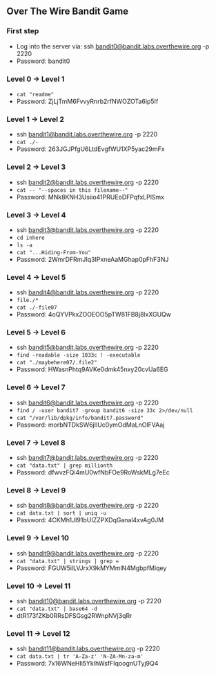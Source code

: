 ## Over The Wire Bandit Game

### First step
- Log into the server via: ssh bandit0@bandit.labs.overthewire.org -p 2220
- Password: bandit0
### Level 0 -> Level 1
- `cat "readme"`
- Password: ZjLjTmM6FvvyRnrb2rfNWOZOTa6ip5If
### Level 1 -> Level 2
- ssh bandit1@bandit.labs.overthewire.org -p 2220
- `cat ./-`
- Password: 263JGJPfgU6LtdEvgfWU1XP5yac29mFx
### Level 2 -> Level 3
- ssh bandit2@bandit.labs.overthewire.org -p 2220
- `cat -- "--spaces in this filename--"`
- Password: MNk8KNH3Usiio41PRUEoDFPqfxLPlSmx
### Level 3 -> Level 4
- ssh bandit3@bandit.labs.overthewire.org -p 2220
- `cd inhere`
- `ls -a`
- `cat "...Hiding-From-You"`
- Password: 2WmrDFRmJIq3IPxneAaMGhap0pFhF3NJ
### Level 4 -> Level 5
- ssh bandit4@bandit.labs.overthewire.org -p 2220
- `file./*`
- `cat ./-file07`
- Password: 4oQYVPkxZOOEOO5pTW81FB8j8lxXGUQw
### Level 5 -> Level 6
- ssh bandit5@bandit.labs.overthewire.org -p 2220
- `find -readable -size 1033c ! -executable`
- `cat "./maybehere07/.file2"`
- Password: HWasnPhtq9AVKe0dmk45nxy20cvUa6EG
### Level 6 -> Level 7
- ssh bandit6@bandit.labs.overthewire.org -p 2220
- `find / -user bandit7 -group bandit6 -size 33c 2>/dev/null`
- `cat "/var/lib/dpkg/info/bandit7.password"`
- Password: morbNTDkSW6jIlUc0ymOdMaLnOlFVAaj
### Level 7 -> Level 8
- ssh bandit7@bandit.labs.overthewire.org -p 2220
- `cat "data.txt" | grep millionth`
- Password: dfwvzFQi4mU0wfNbFOe9RoWskMLg7eEc
### Level 8 -> Level 9
- ssh bandit8@bandit.labs.overthewire.org -p 2220
- `cat data.txt | sort | uniq -u`
- Password: 4CKMh1JI91bUIZZPXDqGanal4xvAg0JM
### Level 9 -> Level 10
- ssh bandit9@bandit.labs.overthewire.org -p 2220
- `cat "data.txt" | strings | grep =`
- Password: FGUW5ilLVJrxX9kMYMmlN4MgbpfMiqey
### Level 10 -> Level 11
- ssh bandit10@bandit.labs.overthewire.org -p 2220
- `cat "data.txt" | base64 -d`
- dtR173fZKb0RRsDFSGsg2RWnpNVj3qRr
### Level 11 -> Level 12
- ssh bandit11@bandit.labs.overthewire.org -p 2220
- `cat data.txt | tr 'A-Za-z' 'N-ZA-Mn-za-m'`
- Password: 7x16WNeHIi5YkIhWsfFIqoognUTyj9Q4



